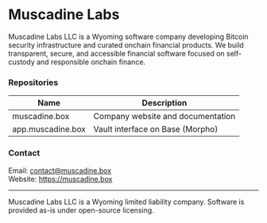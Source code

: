 # Muscadine Labs
Muscadine Labs LLC is a Wyoming software company developing Bitcoin security infrastructure and curated onchain financial products. We build transparent, secure, and accessible financial software focused on self-custody and responsible onchain finance.
### Repositories
| Name | Description |
|------|-------------|
| muscadine.box | Company website and documentation |
| app.muscadine.box | Vault interface on Base (Morpho) |
### Contact
Email: contact@muscadine.box  
Website: https://muscadine.box  

---
Muscadine Labs LLC is a Wyoming limited liability company. Software is provided as-is under open-source licensing.
